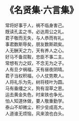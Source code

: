 <link href="../../css/style.css" rel="stylesheet" type="text/css" />

# 《名贤集·六言集》

<div class="poetry">

常将好事于人，祸不临身害己。<br />
既读孔孟之书，必达周公之礼。<br />
君子敬而无失，与人恭而有礼。<br />
事君数斯辱矣，朋友数斯疏矣。<br />
人无酬天之力，天有养人之心。<br />
好马不备双鞍，忠臣不事二主。<br />
常想有力之奴，不念无为之子。<br />
人有旦夕祸福，天有昼夜阴晴。<br />
君子当权积福，小人仗势欺人。<br />
人将礼乐为先，树将枝叶为圆。<br />
马有垂缰之义，狗有湿草之恩。<br />
运去黄金失色，时来铁也争光。<br />
怕人知道休做，要人敬重勤学。<br />
泰山不却微尘，积少垒成高大。<br />
人道谁无烦恼，风来浪也白头。<br />

</div>
